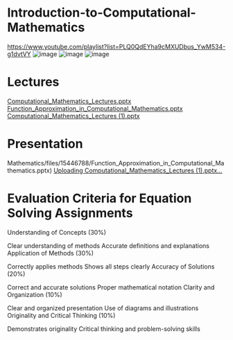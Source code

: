 # Introduction-to-Computational-Mathematics

https://www.youtube.com/playlist?list=PLQ0QdEYha9cMXUDbus_YwM534-g1dvtVY
![image](https://github.com/Bekmyrzapro/Introduction-to-Computational-Mathematics/assets/74038682/f9b2e7c3-7e0d-4444-9ff4-e8e97e0cba5b)
![image](https://github.com/Bekmyrzapro/Introduction-to-Computational-Mathematics/assets/74038682/78daaa5c-c679-43a7-9fb7-1e5a8bf323fc)
![image](https://github.com/Bekmyrzapro/Introduction-to-Computational-Mathematics/assets/74038682/8781d8f5-4c8e-4936-9ce8-3c8cf1ce614c)


# Lectures
[Computational_Mathematics_Lectures.pptx](https://github.com/Bekmyrzapro/Introduction-to-Computational-Mathematics/files/15446740/Computational_Mathematics_Lectures.pptx)
[Function_Approximation_in_Computational_Mathematics.pptx](https://github.com/Bekmyrzapro/Introduction-to-Computational-Mathematics/files/15446775/Function_Approximation_in_Computational_Mathematics.pptx)
[Computational_Mathematics_Lectures (1).pptx](https://github.com/Bekmyrzapro/Introduction-to-Computational-Mathematics/files/15446792/Computational_Mathematics_Lectures.1.pptx)

# Presentation
Mathematics/files/15446788/Function_Approximation_in_Computational_Mathematics.pptx)
[Uploading Computational_Mathematics_Lectures (1).pptx…]()

# Evaluation Criteria for Equation Solving Assignments

Understanding of Concepts (30%)

Clear understanding of methods
Accurate definitions and explanations
Application of Methods (30%)

Correctly applies methods
Shows all steps clearly
Accuracy of Solutions (20%)

Correct and accurate solutions
Proper mathematical notation
Clarity and Organization (10%)

Clear and organized presentation
Use of diagrams and illustrations
Originality and Critical Thinking (10%)

Demonstrates originality
Critical thinking and problem-solving skills
